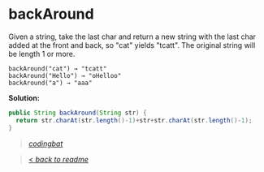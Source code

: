# backAround

Given a string, take the last char and return a new string with the last char added at the front and back, so "cat" yields "tcatt". The original string will be length 1 or more.

```
backAround("cat") → "tcatt"
backAround("Hello") → "oHelloo"
backAround("a") → "aaa"
```

**Solution:**

```java
public String backAround(String str) {
  return str.charAt(str.length()-1)+str+str.charAt(str.length()-1);
}
```

> _[codingbat](http://codingbat.com/prob/p161642)_

> [< _back to readme_](FINDREPLACEREADME)